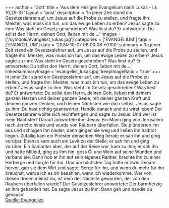 +++
author = 'Gott'
title = 'Aus dem Heiligen Evangelium nach Lukas - Lk 10,25-37'
layout = 'post'
description = 'In jener Zeit stand ein Gesetzeslehrer auf, um Jesus auf die Probe zu stellen, und fragte ihn: Meister, was muss ich tun, um das ewige Leben zu erben? Jesus sagte zu ihm: Was steht im Gesetz geschrieben? Was liest du? Er antwortete: Du sollst den Herrn, deinen Gott, lieben mit de....'
images = ['/symbols/evangelist_lukas.jpg']
categories = ['EVANGELIUM']
tags = ['EVANGELIUM']
date = '2024-10-07 08:00:08 +0100'
summary = 'In jener Zeit stand ein Gesetzeslehrer auf, um Jesus auf die Probe zu stellen, und fragte ihn: Meister, was muss ich tun, um das ewige Leben zu erben? Jesus sagte zu ihm: Was steht im Gesetz geschrieben? Was liest du? Er antwortete: Du sollst den Herrn, deinen Gott, lieben mit de....'
linkedsummaryImage = 'evangelist_lukas.jpg'
keepImageRatio = 'true'
+++
In jener Zeit stand ein Gesetzeslehrer auf, um Jesus auf die Probe zu stellen, und fragte ihn: Meister, was muss ich tun, um das ewige Leben zu erben?
Jesus sagte zu ihm: Was steht im Gesetz geschrieben? Was liest du?
Er antwortete: Du sollst den Herrn, deinen Gott, lieben mit deinem ganzen Herzen und deiner ganzen Seele, mit deiner ganzen Kraft und deinem ganzen Denken, und deinen Nächsten wie dich selbst.<!--more-->
Jesus sagte zu ihm: Du hast richtig geantwortet. Handle danach und du wirst leben!
Der Gesetzeslehrer wollte sich rechtfertigen und sagte zu Jesus: Und wer ist mein Nächster?
Darauf antwortete ihm Jesus: Ein Mann ging von Jerusalem nach Jericho hinab und wurde von Räubern überfallen. Sie plünderten ihn aus und schlugen ihn nieder; dann gingen sie weg und ließen ihn halbtot liegen.
Zufällig kam ein Priester denselben Weg herab; er sah ihn und ging vorüber.
Ebenso kam auch ein Levit zu der Stelle; er sah ihn und ging vorüber.
Ein Samariter aber, der auf der Reise war, kam zu ihm; er sah ihn und hatte Mitleid,
ging zu ihm hin, goss Öl und Wein auf seine Wunden und verband sie. Dann hob er ihn auf sein eigenes Reittier, brachte ihn zu einer Herberge und sorgte für ihn.
Und am nächsten Tag holte er zwei Denare hervor, gab sie dem Wirt und sagte: Sorge für ihn, und wenn du mehr für ihn brauchst, werde ich es dir bezahlen, wenn ich wiederkomme.
Wer von diesen dreien meinst du, ist dem der Nächste geworden, der von den Räubern überfallen wurde?
Der Gesetzeslehrer antwortete: Der barmherzig an ihm gehandelt hat. Da sagte Jesus zu ihm: Dann geh und handle du genauso!<br> [Quelle: Evangelizo](https://evangeliumtagfuertag.org/DE/gospel)